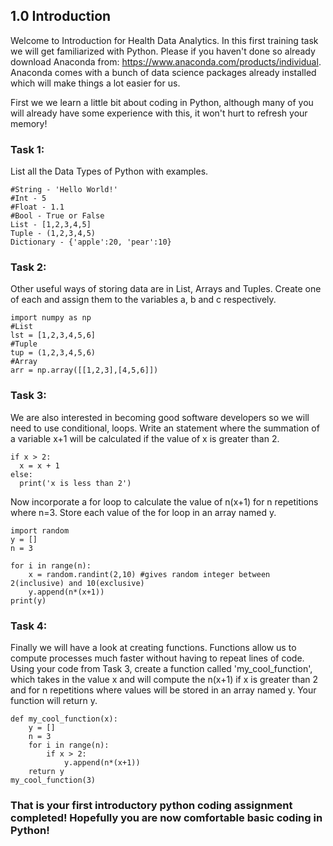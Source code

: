 ## 1.0 Introduction

Welcome to Introduction for Health Data Analytics. In this first training task we will get familiarized with Python. Please if you haven't done so already download Anaconda from: https://www.anaconda.com/products/individual. Anaconda comes with a bunch of data science packages already installed which will make things a lot easier for us. 


First we we learn a little bit about coding in Python, although many of you will already have some experience with this, it won't hurt to refresh your memory! 

### Task 1: 

List all the Data Types of Python with examples.  

```
#String - 'Hello World!'
#Int - 5
#Float - 1.1
#Bool - True or False
List - [1,2,3,4,5]
Tuple - (1,2,3,4,5)
Dictionary - {'apple':20, 'pear':10}
```

### Task 2: 

Other useful ways of storing data are in List, Arrays and Tuples. Create one of each and assign them to the variables a, b and c respectively. 

```
import numpy as np
#List
lst = [1,2,3,4,5,6]
#Tuple
tup = (1,2,3,4,5,6)
#Array
arr = np.array([[1,2,3],[4,5,6]])
```

### Task 3: 

We are also interested in becoming good software developers so we will need to use conditional, loops. Write an statement where the summation of a variable x+1 will be calculated if the value of x is greater than 2. 

```
if x > 2:
  x = x + 1
else:
  print('x is less than 2')
```

Now incorporate a for loop to calculate the value of n(x+1) for n repetitions where n=3. Store each value of the for loop in an array named y.  

```
import random
y = []
n = 3

for i in range(n):
    x = random.randint(2,10) #gives random integer between 2(inclusive) and 10(exclusive)
    y.append(n*(x+1))
print(y)
```

### Task 4: 

Finally we will have a look at creating functions. Functions allow us to compute processes much faster without having to repeat lines of code. Using your code from Task 3, create a function called 'my_cool_function', which takes in the value x and will compute the n(x+1) if x is greater than 2 and for n repetitions where values will be stored in an array named y. Your function will return y. 

```
def my_cool_function(x):
    y = []
    n = 3
    for i in range(n):
        if x > 2:
            y.append(n*(x+1))
    return y
my_cool_function(3)
```

### That is your first introductory python coding assignment completed! Hopefully you are now comfortable basic coding in Python!
